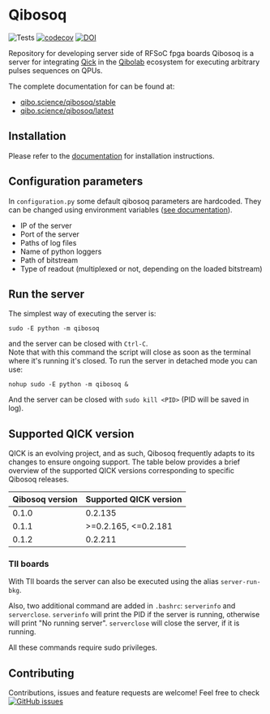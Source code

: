 # Qibosoq

![Tests](https://github.com/qiboteam/qibosoq/workflows/Tests/badge.svg)
[![codecov](https://codecov.io/gh/qiboteam/qibosoq/branch/main/graph/badge.svg?token=1EKZKVEVX0)](https://codecov.io/gh/qiboteam/qibosoq)
[![DOI](https://zenodo.org/badge/DOI/10.5281/zenodo.8083285.svg)](https://doi.org/10.5281/zenodo.8083285)

Repository for developing server side of RFSoC fpga boards
Qibosoq is a server for integrating [Qick](https://github.com/openquantumhardware/qick) in the [Qibolab](https://github.com/qiboteam/qibolab) ecosystem
for executing arbitrary pulses sequences on QPUs.

The complete documentation for can be found at:

* [qibo.science/qibosoq/stable](https://qibo.science/qibosoq/stable/)
* [qibo.science/qibosoq/latest](https://qibo.science/qibosoq/latest/)


## Installation
Please refer to the [documentation](https://qibo.science/qibosoq/stable/getting-started/installation.html) for installation instructions.

## Configuration parameters

In `configuration.py` some default qibosoq parameters are hardcoded. They can be changed using environment variables ([see documentation](https://qibo.science/qibosoq/stable/getting-started/usage.html)).

* IP of the server
* Port of the server
* Paths of log files
* Name of python loggers
* Path of bitstream
* Type of readout (multiplexed or not, depending on the loaded bitstream)

## Run the server

The simplest way of executing the server is:
```
sudo -E python -m qibosoq
```
and the server can be closed with `Ctrl-C`.\
Note that with this command the script will close as soon as the terminal where it's running it's closed.
To run the server in detached mode you can use:

```
nohup sudo -E python -m qibosoq &
```
And the server can be closed with `sudo kill <PID>` (PID will be saved in log).

## Supported QICK version

QICK is an evolving project, and as such, Qibosoq frequently adapts to its changes to ensure ongoing support.
The table below provides a brief overview of the supported QICK versions corresponding to specific Qibosoq releases.

| Qibosoq version | Supported QICK version   |
|----------------- |------------------------ |
| 0.1.0            | 0.2.135                 |
| 0.1.1            | >=0.2.165, <=0.2.181    |
| 0.1.2            | 0.2.211                 |

### TII boards

With TII boards the server can also be executed using the alias `server-run-bkg`.

Also, two additional command are added in `.bashrc`: `serverinfo` and `serverclose`.
`serverinfo` will print the PID if the server is running, otherwise will print "No running server".
`serverclose` will close the server, if it is running.

All these commands require sudo privileges.

## Contributing

Contributions, issues and feature requests are welcome!
Feel free to check
<a href="https://github.com/qiboteam/qibosoq/issues"><img alt="GitHub issues" src="https://img.shields.io/github/issues-closed/qiboteam/qibosoq"/></a>
